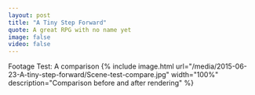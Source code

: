 ```yaml
---
layout: post
title: "A Tiny Step Forward"
quote: A great RPG with no name yet
image: false
video: false
---
```



Footage Test: A comparison
{% include image.html url="/media/2015-06-23-A-tiny-step-forward/Scene-test-compare.jpg" width="100%" description="Comparison before and after rendering" %}
